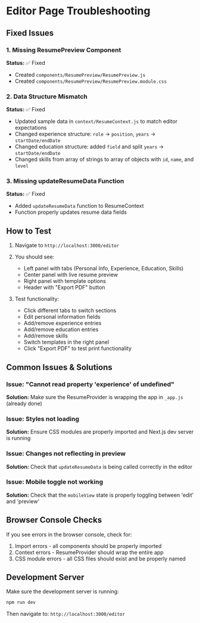 # Editor Page Troubleshooting

## Fixed Issues

### 1. Missing ResumePreview Component
**Status:** ✅ Fixed
- Created `components/ResumePreview/ResumePreview.js`
- Created `components/ResumePreview/ResumePreview.module.css`

### 2. Data Structure Mismatch
**Status:** ✅ Fixed
- Updated sample data in `context/ResumeContext.js` to match editor expectations
- Changed experience structure: `role` → `position`, `years` → `startDate/endDate`
- Changed education structure: added `field` and split `years` → `startDate/endDate`
- Changed skills from array of strings to array of objects with `id`, `name`, and `level`

### 3. Missing updateResumeData Function
**Status:** ✅ Fixed
- Added `updateResumeData` function to ResumeContext
- Function properly updates resume data fields

## How to Test

1. Navigate to `http://localhost:3000/editor`
2. You should see:
   - Left panel with tabs (Personal Info, Experience, Education, Skills)
   - Center panel with live resume preview
   - Right panel with template options
   - Header with "Export PDF" button

3. Test functionality:
   - Click different tabs to switch sections
   - Edit personal information fields
   - Add/remove experience entries
   - Add/remove education entries
   - Add/remove skills
   - Switch templates in the right panel
   - Click "Export PDF" to test print functionality

## Common Issues & Solutions

### Issue: "Cannot read property 'experience' of undefined"
**Solution:** Make sure the ResumeProvider is wrapping the app in `_app.js` (already done)

### Issue: Styles not loading
**Solution:** Ensure CSS modules are properly imported and Next.js dev server is running

### Issue: Changes not reflecting in preview
**Solution:** Check that `updateResumeData` is being called correctly in the editor

### Issue: Mobile toggle not working
**Solution:** Check that the `mobileView` state is properly toggling between 'edit' and 'preview'

## Browser Console Checks

If you see errors in the browser console, check for:
1. Import errors - all components should be properly imported
2. Context errors - ResumeProvider should wrap the entire app
3. CSS module errors - all CSS files should exist and be properly named

## Development Server

Make sure the development server is running:
```bash
npm run dev
```

Then navigate to: `http://localhost:3000/editor`

